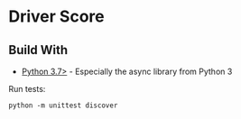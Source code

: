 # Driver Score

## Build With

* [Python 3.7>](https://docs.python.org/3/library/asyncio.html) - Especially the async library from Python 3

 Run tests:
 
```buildoutcfg
python -m unittest discover
```